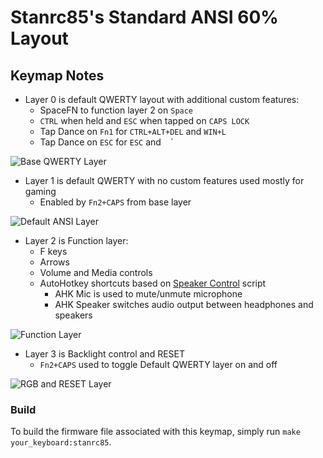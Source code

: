 <!-- Copyright 2019 Stanrc85

This program is free software: you can redistribute it and/or modify
it under the terms of the GNU General Public License as published by
the Free Software Foundation, either version 2 of the License, or
(at your option) any later version.

This program is distributed in the hope that it will be useful,
but WITHOUT ANY WARRANTY; without even the implied warranty of
MERCHANTABILITY or FITNESS FOR A PARTICULAR PURPOSE.  See the
GNU General Public License for more details.

You should have received a copy of the GNU General Public License
along with this program.  If not, see <http://www.gnu.org/licenses/>.-->

# Stanrc85's Standard ANSI 60% Layout

## Keymap Notes
- Layer 0 is default QWERTY layout with additional custom features:
    - SpaceFN to function layer 2 on `Space`
    - `CTRL` when held and `ESC` when tapped on `CAPS LOCK`
    - Tap Dance on `Fn1` for `CTRL+ALT+DEL` and `WIN+L`
    - Tap Dance on `ESC` for `ESC` and  ` ` ` 

![Base QWERTY Layer](https://imgur.com/lGcyLJx.png)

- Layer 1 is default QWERTY with no custom features used mostly for gaming
    - Enabled by `Fn2+CAPS` from base layer

![Default ANSI Layer](https://imgur.com/M7T9PNT.png)

- Layer 2 is Function layer:
    - F keys
    - Arrows
    - Volume and Media controls
    - AutoHotkey shortcuts based on [Speaker Control](https://github.com/stanrc85/Speaker-Control) script
        - AHK Mic is used to mute/unmute microphone
        - AHK Speaker switches audio output between headphones and speakers

![Function Layer](https://imgur.com/YPl0JrU.png)

- Layer 3 is Backlight control and RESET
    - `Fn2+CAPS` used to toggle Default QWERTY layer on and off

![RGB and RESET Layer](https://imgur.com/1ScpRE4.png)

### Build
To build the firmware file associated with this keymap, simply run `make your_keyboard:stanrc85`.
